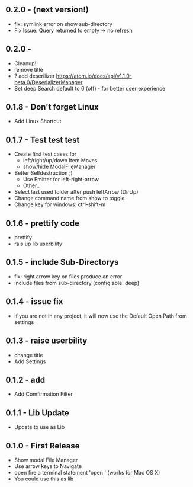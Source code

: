 ## 0.2.0 - (next version!)
* fix: symlink error on show sub-directory
* Fix Issue: Query returned to empty -> no refresh

## 0.2.0 -
* Cleanup!
* remove title
* ? add deserilizer https://atom.io/docs/api/v1.1.0-beta.0/DeserializerManager
* Set deep Search default to 0 (off) - for better user experience

## 0.1.8 - Don't forget Linux
* Add Linux Shortcut

## 0.1.7 - Test test test
* Create first test cases for
  * left/right/up/down Item Moves
  * show/hide ModalFileManager
* Better Selfdestruction ;)
  * Use Emitter for left-right-arrow
  * Other..
* Select last used folder after push leftArrow (DirUp)
* Change command name from show to toggle
* Change key for windows: ctrl-shift-m

## 0.1.6 - prettify code
* prettify
* rais up lib userbility

## 0.1.5 - include Sub-Directorys
* fix: right arrow key on files produce an error
* include files from sub-directory (config able: deep)

## 0.1.4 - issue fix
* if you are not in any project, it will now use the Default Open Path from settings

## 0.1.3 - raise userbility
* change title
* Add Settings

## 0.1.2 - add
* Add Comfirmation Filter

## 0.1.1 - Lib Update
* Update to use as Lib

## 0.1.0 - First Release
* Show modal File Manager
* Use arrow keys to Navigate
* open fire a terminal statement 'open <selected-path>' (works for Mac OS X)
* You could use this as lib
